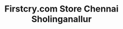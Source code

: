 ---
title: "Firstcry.com Store Chennai Sholinganallur"
url: /chennai/firstcry-com-store-chennai-sholinganallur/
shop: Babysachen
---